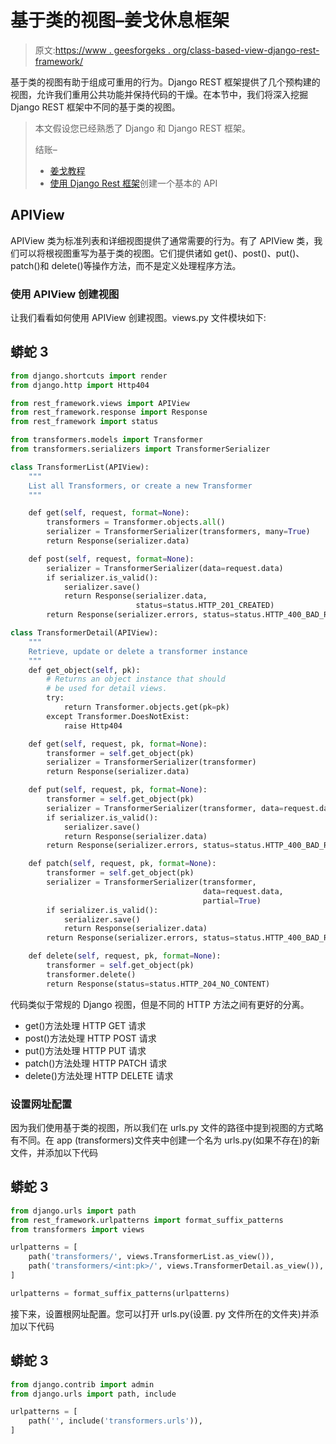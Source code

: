 # 基于类的视图–姜戈休息框架

> 原文:[https://www . geesforgeks . org/class-based-view-django-rest-framework/](https://www.geeksforgeeks.org/class-based-views-django-rest-framework/)

基于类的视图有助于组成可重用的行为。Django REST 框架提供了几个预构建的视图，允许我们重用公共功能并保持代码的干燥。在本节中，我们将深入挖掘 Django REST 框架中不同的基于类的视图。

> 本文假设您已经熟悉了 Django 和 Django REST 框架。
> 
> 结账–
> 
> *   [姜戈教程](https://www.geeksforgeeks.org/django-tutorial/)
> *   [使用 Django Rest 框架](https://www.geeksforgeeks.org/how-to-create-a-basic-api-using-django-rest-framework/)创建一个基本的 API

## APIView

APIView 类为标准列表和详细视图提供了通常需要的行为。有了 APIView 类，我们可以将根视图重写为基于类的视图。它们提供诸如 get()、post()、put()、patch()和 delete()等操作方法，而不是定义处理程序方法。

### 使用 APIView 创建视图

让我们看看如何使用 APIView 创建视图。views.py 文件模块如下:

## 蟒蛇 3

```py
from django.shortcuts import render
from django.http import Http404

from rest_framework.views import APIView
from rest_framework.response import Response
from rest_framework import status

from transformers.models import Transformer
from transformers.serializers import TransformerSerializer

class TransformerList(APIView):
    """
    List all Transformers, or create a new Transformer
    """

    def get(self, request, format=None):
        transformers = Transformer.objects.all()
        serializer = TransformerSerializer(transformers, many=True)
        return Response(serializer.data)

    def post(self, request, format=None):
        serializer = TransformerSerializer(data=request.data)
        if serializer.is_valid():
            serializer.save()
            return Response(serializer.data,
                            status=status.HTTP_201_CREATED)
        return Response(serializer.errors, status=status.HTTP_400_BAD_REQUEST)

class TransformerDetail(APIView):
    """
    Retrieve, update or delete a transformer instance
    """
    def get_object(self, pk):
        # Returns an object instance that should 
        # be used for detail views.
        try:
            return Transformer.objects.get(pk=pk)
        except Transformer.DoesNotExist:
            raise Http404

    def get(self, request, pk, format=None):
        transformer = self.get_object(pk)
        serializer = TransformerSerializer(transformer)
        return Response(serializer.data)

    def put(self, request, pk, format=None):
        transformer = self.get_object(pk)
        serializer = TransformerSerializer(transformer, data=request.data)
        if serializer.is_valid():
            serializer.save()
            return Response(serializer.data)
        return Response(serializer.errors, status=status.HTTP_400_BAD_REQUEST)

    def patch(self, request, pk, format=None):
        transformer = self.get_object(pk)
        serializer = TransformerSerializer(transformer,
                                           data=request.data,
                                           partial=True)
        if serializer.is_valid():
            serializer.save()
            return Response(serializer.data)
        return Response(serializer.errors, status=status.HTTP_400_BAD_REQUEST)

    def delete(self, request, pk, format=None):
        transformer = self.get_object(pk)
        transformer.delete()
        return Response(status=status.HTTP_204_NO_CONTENT)
```

代码类似于常规的 Django 视图，但是不同的 HTTP 方法之间有更好的分离。

*   get()方法处理 HTTP GET 请求
*   post()方法处理 HTTP POST 请求
*   put()方法处理 HTTP PUT 请求
*   patch()方法处理 HTTP PATCH 请求
*   delete()方法处理 HTTP DELETE 请求

### 设置网址配置

因为我们使用基于类的视图，所以我们在 urls.py 文件的路径中提到视图的方式略有不同。在 app (transformers)文件夹中创建一个名为 urls.py(如果不存在)的新文件，并添加以下代码

## 蟒蛇 3

```py
from django.urls import path
from rest_framework.urlpatterns import format_suffix_patterns
from transformers import views

urlpatterns = [
    path('transformers/', views.TransformerList.as_view()),
    path('transformers/<int:pk>/', views.TransformerDetail.as_view()),
]

urlpatterns = format_suffix_patterns(urlpatterns)
```

接下来，设置根网址配置。您可以打开 urls.py(设置. py 文件所在的文件夹)并添加以下代码

## 蟒蛇 3

```py
from django.contrib import admin
from django.urls import path, include

urlpatterns = [
    path('', include('transformers.urls')),
]
```